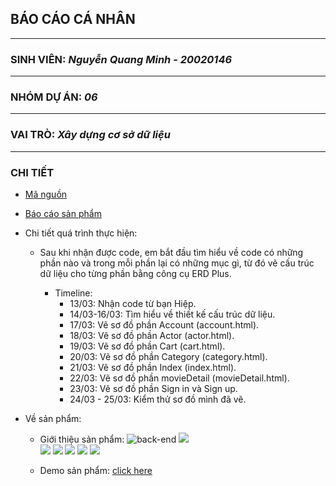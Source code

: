 ## **BÁO CÁO CÁ NHÂN**
---
### SINH VIÊN: _Nguyễn Quang Minh - 20020146_
-----------------------------------------------------------------------------------------------------------------------------------------------------------------------
### NHÓM DỰ ÁN: _06_
-----------------------------------------------------------------------------------------------------------------------------------------------------------------------
### VAI TRÒ: _Xây dựng cơ sở dữ liệu_
-----------------------------------------------------------------------------------------------------------------------------------------------------------------------
### CHI TIẾT
- [Mã nguồn](https://github.com/hiepuet1205/btl_cnpm) 
- [Báo cáo sản phẩm](https://docs.google.com/document/d/1DRPeFX_h7-ul2MFgwT-dNL6u4Mp4Hdm8NatMjZZ2mQg/edit?usp=sharing)
- Chi tiết quá trình thực hiện:

    * Sau khi nhận được code, em bắt đầu tìm hiểu về code có những phần nào và trong mỗi phần lại có những mục gì, từ đó vẽ cấu trúc dữ liệu cho từng phần bằng công cụ ERD Plus.

        * Timeline:
          - 13/03: Nhận code từ bạn Hiệp.
          - 14/03-16/03: Tìm hiểu về thiết kế cấu trúc dữ liệu.
          - 17/03: Vẽ sơ đồ phần Account (account.html).
          - 18/03: Vẽ sơ đồ phần Actor (actor.html).
          - 19/03: Vẽ sơ đồ phần Cart (cart.html).
          - 20/03: Vẽ sơ đồ phần Category (category.html).
          - 21/03: Vẽ sơ đồ phần Index (index.html).
          - 22/03: Vẽ sơ đồ phần movieDetail (movieDetail.html).
          - 23/03: Vẽ sơ đồ phần Sign in và Sign up.
          - 24/03 - 25/03: Kiểm thử sơ đồ mình đã vẽ.


- Về sản phẩm:
            
    - Giới thiệu sản phẩm:
            ![back-end](https://github.com/hiepuet1205/btl_cnpm/blob/335da5a3173d47c78e2f396fb90cfa6362423ce8/demo_pics/Screenshot%202022-05-07%20214712.png)
           ![](https://github.com/hiepuet1205/btl_cnpm/blob/335da5a3173d47c78e2f396fb90cfa6362423ce8/demo_pics/Screenshot%202022-05-07%20220341.png)  
           ![](https://github.com/hiepuet1205/btl_cnpm/blob/335da5a3173d47c78e2f396fb90cfa6362423ce8/demo_pics/Screenshot%202022-05-08%20122640.png)
           ![](https://github.com/hiepuet1205/btl_cnpm/blob/335da5a3173d47c78e2f396fb90cfa6362423ce8/demo_pics/Screenshot%202022-05-08%20123302.png)
           ![](https://github.com/hiepuet1205/btl_cnpm/blob/335da5a3173d47c78e2f396fb90cfa6362423ce8/demo_pics/Screenshot%202022-05-08%20123610.png)
           ![](https://github.com/hiepuet1205/btl_cnpm/blob/335da5a3173d47c78e2f396fb90cfa6362423ce8/demo_pics/Screenshot%202022-05-08%20123610.png)
           ![](https://github.com/hiepuet1205/btl_cnpm/blob/335da5a3173d47c78e2f396fb90cfa6362423ce8/demo_pics/Screenshot%202022-05-08%20123627.png)
                     
       
    - Demo sản phẩm: [click here](https://www.youtube.com/watch?v=ZOMAHd7jRbg) 
